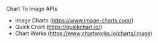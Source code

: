 Chart To Image APIs

- Image Charts (https://www.image-charts.com/)
- Quick Chart (https://quickchart.io/)
- Chart Works (https://www.chartworks.io/charts/image)